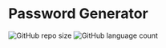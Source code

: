 # Password Generator

![GitHub repo size](https://img.shields.io/github/repo-size//michellebritoo/passwordGeneratorCSharp?style=for-the-badge)
![GitHub language count](https://img.shields.io/github/languages/count//michellebritoo/passwordGeneratorCSharp?style=for-the-badge)
